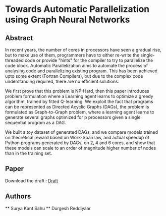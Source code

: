 # Towards Automatic Parallelization using Graph Neural Networks

## Abstract
In recent years, the number of cores in processors have seen a gradual rise, but to make use of them, programmers have to either re-write the single-threaded code or provide "hints" for the compiler to try to parallelize the code block. Automatic Parallelization aims to automate the process of analysing code and parallelizing existing program. This has been achieved upto some extent (Fortran Compilers), but due to the complex code understanding required, there are no efficient solutions. 

We first prove that this problem is NP-Hard, then this paper introduces problem formulation where a Learning agent learns to optimize a greedy algorithm, trained by fitted Q-learning. We exploit the fact that programs can be represented as Directed Acyclic Graphs (DAGs), the problem is formulated as Graph-to-Graph problem, where a learning agent learns to generate several graphs optimized for p processors given a single sequential program as a DAG.

We built a toy dataset of generated DAGs, and we compare models trained on theoretical reward based on Work-Span law, and actual speedup of Python programs generated by DAGs, on 2, 4 and 6 cores, and show that these models can scale to an order of magnitude higher number of nodes than in the training set.

## Paper
Download the draft : [Draft](./draft.pdf)

## Authors
** Surya Kant Sahu
** Durgesh Reddiyaar